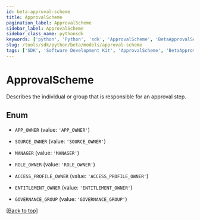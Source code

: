 ```yaml
---
id: beta-approval-scheme
title: ApprovalScheme
pagination_label: ApprovalScheme
sidebar_label: ApprovalScheme
sidebar_class_name: pythonsdk
keywords: ['python', 'Python', 'sdk', 'ApprovalScheme', 'BetaApprovalScheme'] 
slug: /tools/sdk/python/beta/models/approval-scheme
tags: ['SDK', 'Software Development Kit', 'ApprovalScheme', 'BetaApprovalScheme']
---
```


# ApprovalScheme

Describes the individual or group that is responsible for an approval step.

## Enum

* `APP_OWNER` (value: `'APP_OWNER'`)

* `SOURCE_OWNER` (value: `'SOURCE_OWNER'`)

* `MANAGER` (value: `'MANAGER'`)

* `ROLE_OWNER` (value: `'ROLE_OWNER'`)

* `ACCESS_PROFILE_OWNER` (value: `'ACCESS_PROFILE_OWNER'`)

* `ENTITLEMENT_OWNER` (value: `'ENTITLEMENT_OWNER'`)

* `GOVERNANCE_GROUP` (value: `'GOVERNANCE_GROUP'`)

[[Back to top]](#) 

